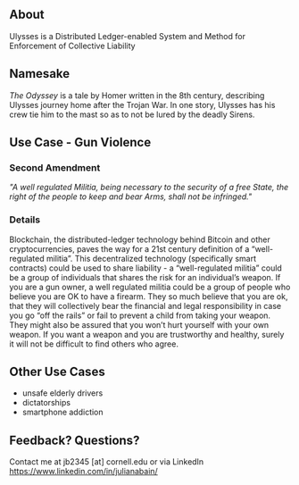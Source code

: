 ## About

Ulysses is a Distributed Ledger-enabled System and Method for Enforcement of Collective Liability

## Namesake

_The Odyssey_ is a tale by Homer written in the 8th century, describing Ulysses journey home after the Trojan War. In one story, Ulysses has his crew tie him to the mast so as to not be lured by the deadly Sirens.

## Use Case - Gun Violence

### Second Amendment

_"A well regulated Militia, being necessary to the security of a free State, the right of the people to keep and bear Arms, shall not be infringed."_

### Details

Blockchain, the distributed-ledger technology behind Bitcoin and other cryptocurrencies, paves the way for a 21st century definition of a “well-regulated militia”. This decentralized technology (specifically smart contracts) could be used to share liability - a “well-regulated militia” could be a group of individuals that shares the risk for an individual’s weapon. If you are a gun owner, a well regulated militia could be a group of people who believe you are OK to have a firearm. They so much believe that you are ok, that they will collectively bear the financial and legal responsibility in case you go “off the rails” or fail to prevent a child from taking your weapon. They might also be assured that you won’t hurt yourself with your own weapon. If you want a weapon and you are trustworthy and healthy, surely it will not be difficult to find others who agree.

## Other Use Cases
- unsafe elderly drivers
- dictatorships
- smartphone addiction

## Feedback? Questions?

Contact me at jb2345 [at] cornell.edu or via LinkedIn https://www.linkedin.com/in/julianabain/
